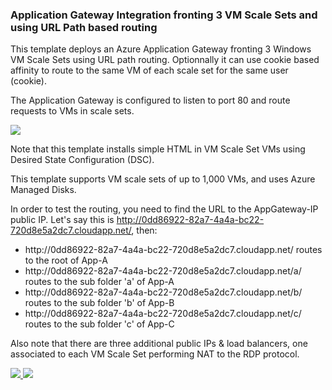 ### Application Gateway Integration fronting 3 VM Scale Sets and using URL Path based routing ###


This template deploys an Azure Application Gateway fronting 3 Windows VM Scale Sets using URL path routing.  Optionnally it can use cookie based affinity to route to the same VM of each scale set for the same user (cookie).

The Application Gateway is configured to listen to port 80 and route requests to VMs in scale sets.

<img src="https://raw.githubusercontent.com/vplauzon/azure-quickstart-templates/master/201-app-gateway-vmss-url-path-routing-windows/images/Diagram.png" />
 
Note that this template installs simple HTML in VM Scale Set VMs using Desired State Configuration (DSC). 

This template supports VM scale sets of up to 1,000 VMs, and uses Azure Managed Disks.

In order to test the routing, you need to find the URL to the AppGateway-IP public IP.  Let's say this is http://0dd86922-82a7-4a4a-bc22-720d8e5a2dc7.cloudapp.net/, then:

<ul>
<li>
http://0dd86922-82a7-4a4a-bc22-720d8e5a2dc7.cloudapp.net/ routes to the root of App-A
</li>
<li>
http://0dd86922-82a7-4a4a-bc22-720d8e5a2dc7.cloudapp.net/a/ routes to the sub folder 'a' of App-A
</li>
<li>
http://0dd86922-82a7-4a4a-bc22-720d8e5a2dc7.cloudapp.net/b/ routes to the sub folder 'b' of App-B
</li>
<li>
http://0dd86922-82a7-4a4a-bc22-720d8e5a2dc7.cloudapp.net/c/ routes to the sub folder 'c' of App-C
</li>
</ul>

Also note that there are three additional public IPs & load balancers, one associated to each VM Scale Set performing NAT to the RDP protocol.

<a href="https://portal.azure.com/#create/Microsoft.Template/uri/https%3A%2F%2Fraw.githubusercontent.com%2Fvplauzon%2Fapp-gateway%2Fmaster%2Fvmss-path-routing-windows%2Fazuredeploy.json" target="_blank">
    <img src="http://azuredeploy.net/deploybutton.png"/>
</a>
<a href="http://armviz.io/#/?load=https%3A%2F%2Fraw.githubusercontent.com%2Fvplauzon%2Fapp-gateway%2Fmaster%2Fvmss-path-routing-windows%2Fazuredeploy.json" target="_blank">
    <img src="http://armviz.io/visualizebutton.png"/>
</a>
